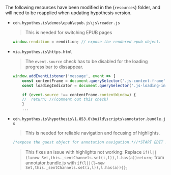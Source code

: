 The following resources have been modified in the (`resources`) folder, and will need to be reapplied when updating hypothesis version. 

* `cdn.hypothes.is\demos\epub\epub.js\js\reader.js`
    > This is needed for switching EPUB pages 
    ```js
    window.rendition = rendition; // expose the rendered epub object. 
    ```
* `via.hypothes.is\https.html`
    > The `event.source` check has to be disabled for the loading progress bar to dissappear. 
    ```js
    window.addEventListener('message', event => {
        const contentFrame = document.querySelector('.js-content-frame');
        const loadingIndicator = document.querySelector('.js-loading-indicator');

        if (event.source !== contentFrame.contentWindow) {
        //  return; //(comment out this check)
        }
        ...
    ```
* `cdn.hypothes.is\hypothesis\1.853.0\build\scripts\annotator.bundle.js`
    > This is needed for reliable navigation and focusing of highlights. 
    ```js
    /*expose the guest object for annotation navigation.*//*START EDIT HERE*/window.guests=[...(window.guests??[]),this]/*END EDIT HERE*/
    ```
    > This fixes an issue with highlights not working:
      Replace `if(l||(l=new Set,this._sentChannels.set(i,l)),l.has(a))return;` from annotator.bundle.js
      with `if(l||(l=new Set,this._sentChannels.set(i,l)),l.has(a)){};`

